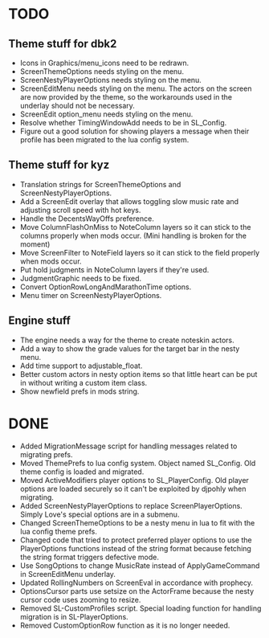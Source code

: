 # TODO

## Theme stuff for dbk2
* Icons in Graphics/menu_icons need to be redrawn.
* ScreenThemeOptions needs styling on the menu.
* ScreenNestyPlayerOptions needs styling on the menu.
* ScreenEditMenu needs styling on the menu.  The actors on the screen are now provided by the theme, so the workarounds used in the underlay should not be necessary.
* ScreenEdit option_menu needs styling on the menu.
* Resolve whether TimingWindowAdd needs to be in SL_Config.
* Figure out a good solution for showing players a message when their profile has been migrated to the lua config system.

## Theme stuff for kyz
* Translation strings for ScreenThemeOptions and ScreenNestyPlayerOptions.
* Add a ScreenEdit overlay that allows toggling slow music rate and adjusting scroll speed with hot keys.
* Handle the DecentsWayOffs preference.
* Move ColumnFlashOnMiss to NoteColumn layers so it can stick to the columns properly when mods occur.  (Mini handling is broken for the moment)
* Move ScreenFilter to NoteField layers so it can stick to the field properly when mods occur.
* Put hold judgments in NoteColumn layers if they're used.
* JudgmentGraphic needs to be fixed.
* Convert OptionRowLongAndMarathonTime options.
* Menu timer on ScreenNestyPlayerOptions.

## Engine stuff
* The engine needs a way for the theme to create noteskin actors.
* Add a way to show the grade values for the target bar in the nesty menu.
* Add time support to adjustable_float.
* Better custom actors in nesty option items so that little heart can be put in without writing a custom item class.
* Show newfield prefs in mods string.


# DONE

* Added MigrationMessage script for handling messages related to migrating prefs.
* Moved ThemePrefs to lua config system.  Object named SL_Config.  Old theme config is loaded and migrated.
* Moved ActiveModifiers player options to SL_PlayerConfig.  Old player options are loaded securely so it can't be exploited by djpohly when migrating.
* Added ScreenNestyPlayerOptions to replace ScreenPlayerOptions.  Simply Love's special options are in a submenu.
* Changed ScreenThemeOptions to be a nesty menu in lua to fit with the lua config theme prefs.
* Changed code that tried to protect preferred player options to use the PlayerOptions functions instead of the string format because fetching the string format triggers defective mode.
* Use SongOptions to change MusicRate instead of ApplyGameCommand in ScreenEditMenu underlay.
* Updated RollingNumbers on ScreenEval in accordance with prophecy.
* OptionsCursor parts use setsize on the ActorFrame because the nesty cursor code uses zooming to resize.
* Removed SL-CustomProfiles script.  Special loading function for handling migration is in SL-PlayerOptions.
* Removed CustomOptionRow function as it is no longer needed.
